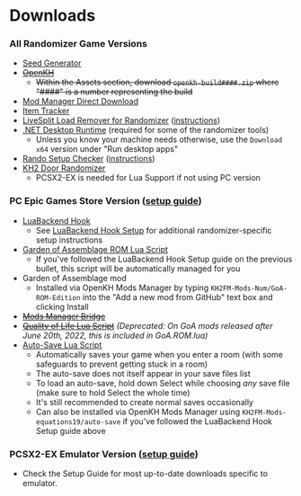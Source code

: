 # Downloads

### All Randomizer Game Versions

* [Seed Generator](https://github.com/tommadness/KH2Randomizer/releases/latest/download/Kingdom.Hearts.II.Final.Mix.Randomizer.zip)
* ~~[OpenKH](https://github.com/Xeeynamo/OpenKh/releases)~~
    * ~~Within the Assets section, download `openkh-build####.zip` where "####" is a number representing the build~~
* [Mod Manager Direct Download](https://cdn.discordapp.com/attachments/803658031749267517/1006967855633399838/openkh-modmanager.zip)
* [Item Tracker](https://github.com/Dee-Ayy/KH2Tracker/releases/latest/download/KhTracker.exe)
* [LiveSplit Load Remover for Randomizer](https://github.com/aliosgaming/KH2FM_Load_Remover-FOR-RANDOMIZER/releases)
  ([instructions](https://github.com/aliosgaming/KH2FM_Load_Remover-FOR-RANDOMIZER/blob/main/README.md))
* [.NET Desktop Runtime](https://dotnet.microsoft.com/en-us/download/dotnet/thank-you/runtime-desktop-6.0.8-windows-x64-installer) (required for some of the randomizer
  tools)
    * Unless you know your machine needs otherwise, use the `Download x64` version under "Run desktop apps"
* [Rando Setup Checker](https://github.com/KH2FM-Mods-equations19/rando-setup-checker/releases/latest/download/Rando.Setup.Checker.zip)
  ([instructions](https://github.com/KH2FM-Mods-equations19/rando-setup-checker/blob/main/README.md#instructions))
* [KH2 Door Randomizer](https://github.com/MainMemory/KH2DoorRando/releases/latest)
    * PCSX2-EX is needed for Lua Support if not using PC version

### PC Epic Games Store Version ([setup guide](https://docs.google.com/document/d/1KIVS6RjnCtbpO3DYWy1HdXxkw_8s9opE8dsPaoDTpYU/edit?usp=sharing))

* [LuaBackend Hook](https://github.com/Sirius902/LuaBackend/releases/latest/download/DBGHELP.zip)
    * See [LuaBackend Hook Setup](../luabackend-hook-setup/index.md) for additional randomizer-specific setup
      instructions
* [Garden of Assemblage ROM Lua Script](https://github.com/KH2FM-Mods-Num/GoA-ROM-Edition/releases/latest/download/F266B00B.GoA.ROM.lua)
    * If you've followed the LuaBackend Hook Setup guide on the previous bullet, this script will be automatically
      managed for you
* Garden of Assemblage mod
    * Installed via OpenKH Mods Manager by typing `KH2FM-Mods-Num/GoA-ROM-Edition` into the "Add a new mod from GitHub"
      text box and clicking Install
* ~~[Mods Manager Bridge](https://github.com/thundrio-kh/khpc-modsmanager-bridge/releases/latest/download/build_from_mm.zip)~~
* ~~[Quality of Life Lua Script](https://raw.githubusercontent.com/tommadness/KH2Randomizer/2.0/static/OpenKHQualityOfLife.lua)~~
  _(Deprecated: On GoA mods released after June 20th, 2022, this is included in GoA.ROM.lua)_
* [Auto-Save Lua Script](https://raw.githubusercontent.com/Denhonator/KHPCSpeedrunTools/main/2FMMods/scripts/2fmAutosave.lua)
    * Automatically saves your game when you enter a room (with some safeguards to prevent getting stuck in a room)
    * The auto-save does not itself appear in your save files list
    * To load an auto-save, hold down Select while choosing _any_ save file (make sure to hold Select the whole time)
    * It's still recommended to create normal saves occasionally
    * Can also be installed via OpenKH Mods Manager using `KH2FM-Mods-equations19/auto-save` if you've followed the
      LuaBackend Hook Setup guide above


### PCSX2-EX Emulator Version ([setup guide](../setup/pcsx2-ex-setup/pcsx2-ex-setup.md))

* Check the Setup Guide for most up-to-date downloads specific to emulator.
